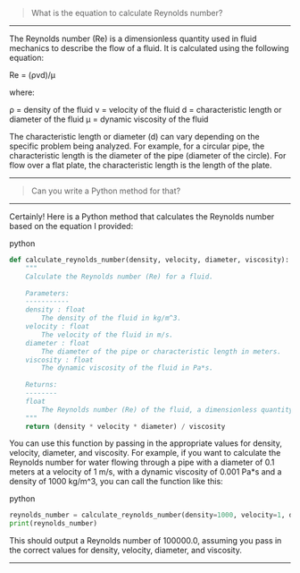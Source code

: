 > What is the equation to calculate Reynolds number?

---

The Reynolds number (Re) is a dimensionless quantity used in fluid mechanics to describe the flow of a fluid. It is calculated using the following equation:

Re = (ρvd)/μ

where:

ρ = density of the fluid v = velocity of the fluid d = characteristic length or diameter of the fluid μ = dynamic viscosity of the fluid

The characteristic length or diameter (d) can vary depending on the specific problem being analyzed. For example, for a circular pipe, the characteristic length is the diameter of the pipe (diameter of the circle). For flow over a flat plate, the characteristic length is the length of the plate.

---

> Can you write a Python method for that?

---

Certainly! Here is a Python method that calculates the Reynolds number based on the equation I provided:

python

```python
def calculate_reynolds_number(density, velocity, diameter, viscosity):
    """
    Calculate the Reynolds number (Re) for a fluid.
    
    Parameters:
    -----------
    density : float
        The density of the fluid in kg/m^3.
    velocity : float
        The velocity of the fluid in m/s.
    diameter : float
        The diameter of the pipe or characteristic length in meters.
    viscosity : float
        The dynamic viscosity of the fluid in Pa*s.
    
    Returns:
    --------
    float
        The Reynolds number (Re) of the fluid, a dimensionless quantity.
    """
    return (density * velocity * diameter) / viscosity
```

You can use this function by passing in the appropriate values for density, velocity, diameter, and viscosity. For example, if you want to calculate the Reynolds number for water flowing through a pipe with a diameter of 0.1 meters at a velocity of 1 m/s, with a dynamic viscosity of 0.001 Pa\*s and a density of 1000 kg/m^3, you can call the function like this:

python

```python
reynolds_number = calculate_reynolds_number(density=1000, velocity=1, diameter=0.1, viscosity=0.001)
print(reynolds_number)
```

This should output a Reynolds number of 100000.0, assuming you pass in the correct values for density, velocity, diameter, and viscosity.

---